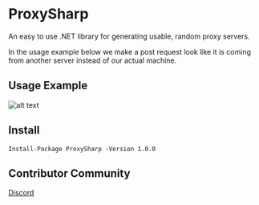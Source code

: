 # ProxySharp
An easy to use .NET library for generating usable, random proxy servers.

In the usage example below we make a post request look like it is coming from another server instead of our actual machine.
## Usage Example
![alt text](https://i.imgur.com/6sX9yXG.png)
## Install
`Install-Package ProxySharp -Version 1.0.0`
## Contributor Community
[Discord](https://discord.gg/4Nm6B5WW)
